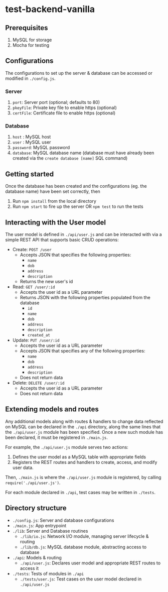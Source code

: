 # test-backend-vanilla

## Prerequisites
1. MySQL for storage
2. Mocha for testing

## Configurations

The configurations to set up the server & database can be accessed or modified in `./config.js`.

### Server
1. `port`: Server port (optional; defaults to 80)
2. `pkeyFile`: Private key file to enable https (optional)
3. `certFile`: Certificate file to enable https (optional)

### Database
1. `host`    : MySQL host
2. `user`    : MySQL user
3. `password`: MySQL password
4. `database`: MySQL database name (database must have already been created via the `create database [name]` SQL command)

## Getting started

Once the database has been created and the configurations (eg. the database name) have been set correctly, then
1. Run `npm install` from the local directory
2. Run `npm start` to fire up the server OR `npm test` to run the tests

## Interacting with the User model

The user model is defined in `./api/user.js` and can be interacted with via a simple REST API that supports basic CRUD operations:
* Create: `POST /user`
  * Accepts JSON that specifies the following properties:
    * `name`
    * `dob`
    * `address`
    * `description`
  * Returns the new user's id
* Read: `GET /user/:id`
  * Accepts the user id as a URL parameter
  * Returns JSON with the following properties populated from the database
    * `id`
    * `name`
    * `dob`
    * `address`
    * `description`
    * `created_at`
* Update: `PUT /user/:id`
  * Accepts the user id as a URL parameter
  * Accepts JSON that specifies any of the following properties:
    * `name`
    * `dob`
    * `address`
    * `description`
  * Does not return data
* Delete: `DELETE /user/:id`
  * Accepts the user id as a URL parameter
  * Does not return data

## Extending models and routes

Any additional models along with routes & handlers to change data reflected on MySQL can be declared in the `./api` directory, along the same lines that the `./api/user.js` module has been specified. Once a new such module has been declared, it must be registered in `./main.js`.

For example, the `./api/user.js` module serves two actions:
1. Defines the user model as a MySQL table with appropriate fields
2. Registers the REST routes and handlers to create, access, and modify user data.

Then, `./main.js` is where the `./api/user.js` module is registered, by calling `require('./api/user.js')`.

For each module declared in `./api`, test cases may be written in `./tests`.

## Directory structure
* `./config.js`: Server and database configurations
* `./main.js`: App entrypoint
* `./lib`: Server and Database routines
  * `./lib/io.js`: Network I/O module, managing server lifecycle & routing
  * `./lib/db.js`: MySQL database module, abstracting access to database
* `./api`: Models & routing
  * `./api/user.js`: Declares user model and appropriate REST routes to access it
* `./tests`: Tests of modules in `./api`
  * `./tests/user.js`: Test cases on the user model declared in `./api/user.js`

